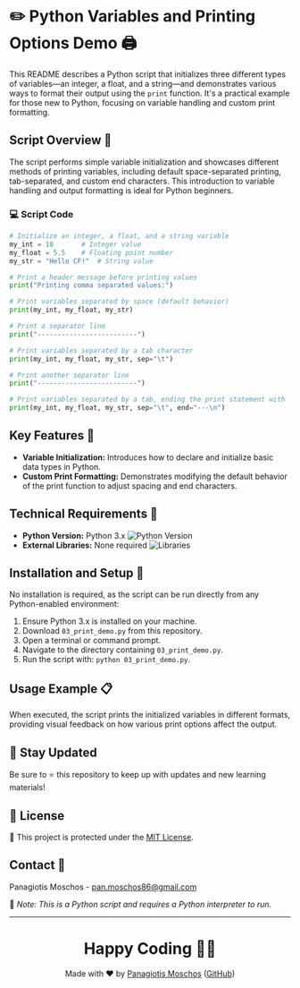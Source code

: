 # ✏️ Python Variables and Printing Options Demo 🖨️

This README describes a Python script that initializes three different types of variables—an integer, a float, and a string—and demonstrates various ways to format their output using the `print` function. It's a practical example for those new to Python, focusing on variable handling and custom print formatting.

## Script Overview 📘

The script performs simple variable initialization and showcases different methods of printing variables, including default space-separated printing, tab-separated, and custom end characters. This introduction to variable handling and output formatting is ideal for Python beginners.

### :computer: Script Code

```python
# Initialize an integer, a float, and a string variable
my_int = 10       # Integer value
my_float = 5.5    # Floating point number
my_str = "Hello CF!"  # String value

# Print a header message before printing values
print("Printing comma separated values:")

# Print variables separated by space (default behavior)
print(my_int, my_float, my_str)

# Print a separator line
print("-------------------------")

# Print variables separated by a tab character
print(my_int, my_float, my_str, sep="\t")

# Print another separator line
print("-------------------------")

# Print variables separated by a tab, ending the print statement with '---' followed by a new line
print(my_int, my_float, my_str, sep="\t", end="---\n")
```

## Key Features 🌟
- **Variable Initialization:** Introduces how to declare and initialize basic data types in Python.
- **Custom Print Formatting:** Demonstrates modifying the default behavior of the print function to adjust spacing and end characters.

## Technical Requirements 🔧
- **Python Version:** Python 3.x ![Python Version](https://img.shields.io/badge/python-3.x-blue.svg)
- **External Libraries:** None required ![Libraries](https://img.shields.io/badge/libraries-none-important)

## Installation and Setup 🚀
No installation is required, as the script can be run directly from any Python-enabled environment:
1. Ensure Python 3.x is installed on your machine.
2. Download `03_print_demo.py` from this repository.
3. Open a terminal or command prompt.
4. Navigate to the directory containing `03_print_demo.py`.
5. Run the script with: `python 03_print_demo.py`.

## Usage Example 📋
When executed, the script prints the initialized variables in different formats, providing visual feedback on how various print options affect the output.


## 📢 Stay Updated
Be sure to ⭐ this repository to keep up with updates and new learning materials!

## 📄 License
🔐 This project is protected under the [MIT License](https://mit-license.org/).

## Contact 📧
Panagiotis Moschos - pan.moschos86@gmail.com

🔗 *Note: This is a Python script and requires a Python interpreter to run.*

---
<h1 align="center">Happy Coding 👨‍💻</h1>

<p align="center">
  Made with ❤️ by <a href="https://www.linkedin.com/in/panagiotis-moschos">Panagiotis Moschos</a> (<a href="https://github.com/pmoschos">GitHub</a>)
</p>